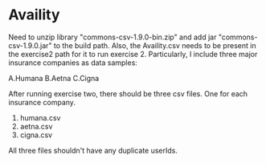 # Availity
Need to  unzip library "commons-csv-1.9.0-bin.zip" and add jar "commons-csv-1.9.0.jar" to the build path.
Also, the Availity.csv needs to be present in the exercise2 path for it to run  exercise 2.  Particularly, I include three major insurance companies as data samples:


A.Humana
B.Aetna
C.Cigna

After running exercise two, there should be three csv files.  One for each insurance company.
1. humana.csv
2. aetna.csv
3. cigna.csv

All three files shouldn't have any duplicate userIds.
